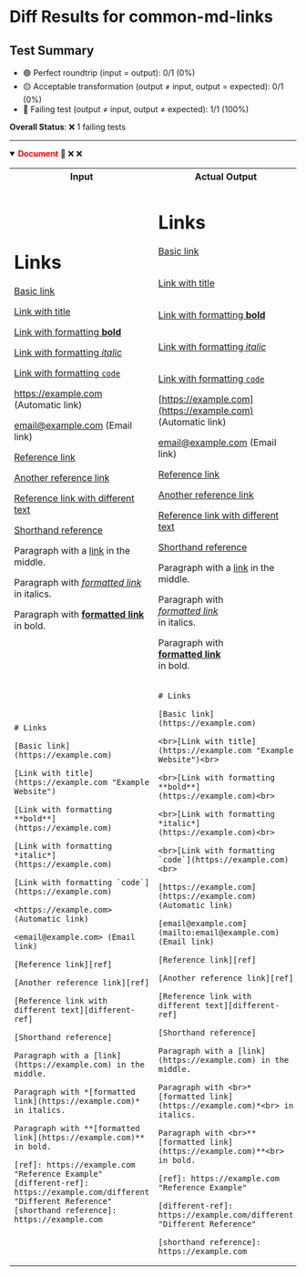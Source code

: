 # Diff Results for common-md-links

## Test Summary

- 🟢 Perfect roundtrip (input = output): 0/1 (0%)
- 🟡 Acceptable transformation (output ≠ input, output = expected): 0/1 (0%)
- 🔴 Failing test (output ≠ input, output ≠ expected): 1/1 (100%)

**Overall Status**: ❌ 1 failing tests

---

<details open>
<summary><span style="color:red; font-weight:bold;">Document</span> 🔴 <span title="Input = Output?">❌</span> <span title="Visual match?">❌</span></summary>

<table>
<tr>
<th style="width: 50%">Input</th>
<th style="width: 50%">Actual Output</th>
</tr>
<tr>
<td>

# Links

[Basic link](https://example.com)

[Link with title](https://example.com "Example Website")

[Link with formatting **bold**](https://example.com)

[Link with formatting *italic*](https://example.com)

[Link with formatting `code`](https://example.com)

<https://example.com> (Automatic link)

<email@example.com> (Email link)

[Reference link][ref]

[Another reference link][ref]

[Reference link with different text][different-ref]

[Shorthand reference]

Paragraph with a [link](https://example.com) in the middle.

Paragraph with *[formatted link](https://example.com)* in italics.

Paragraph with **[formatted link](https://example.com)** in bold.

[ref]: https://example.com "Reference Example"
[different-ref]: https://example.com/different "Different Reference"
[shorthand reference]: https://example.com

</td>
<td>

# Links

[Basic link](https://example.com)

<br>[Link with title](https://example.com "Example Website")<br>

<br>[Link with formatting **bold**](https://example.com)<br>

<br>[Link with formatting *italic*](https://example.com)<br>

<br>[Link with formatting `code`](https://example.com)<br>

[https://example.com](https://example.com) (Automatic link)

[email@example.com](mailto:email@example.com) (Email link)

[Reference link][ref]

[Another reference link][ref]

[Reference link with different text][different-ref]

[Shorthand reference]

Paragraph with a [link](https://example.com) in the middle.

Paragraph with <br>*[formatted link](https://example.com)*<br> in italics.

Paragraph with <br>**[formatted link](https://example.com)**<br> in bold.

[ref]: https://example.com "Reference Example"

[different-ref]: https://example.com/different "Different Reference"

[shorthand reference]: https://example.com

</td>
</tr>
<tr>
<td>

<pre><code># Links

[Basic link](https://example.com)

[Link with title](https://example.com &quot;Example Website&quot;)

[Link with formatting **bold**](https://example.com)

[Link with formatting *italic*](https://example.com)

[Link with formatting `code`](https://example.com)

&lt;https://example.com&gt; (Automatic link)

&lt;email@example.com&gt; (Email link)

[Reference link][ref]

[Another reference link][ref]

[Reference link with different text][different-ref]

[Shorthand reference]

Paragraph with a [link](https://example.com) in the middle.

Paragraph with *[formatted link](https://example.com)* in italics.

Paragraph with **[formatted link](https://example.com)** in bold.

[ref]: https://example.com &quot;Reference Example&quot;
[different-ref]: https://example.com/different &quot;Different Reference&quot;
[shorthand reference]: https://example.com</code></pre>

</td>
<td>

<pre><code># Links

[Basic link](https://example.com)

&lt;br&gt;[Link with title](https://example.com &quot;Example Website&quot;)&lt;br&gt;

&lt;br&gt;[Link with formatting **bold**](https://example.com)&lt;br&gt;

&lt;br&gt;[Link with formatting *italic*](https://example.com)&lt;br&gt;

&lt;br&gt;[Link with formatting `code`](https://example.com)&lt;br&gt;

[https://example.com](https://example.com) (Automatic link)

[email@example.com](mailto:email@example.com) (Email link)

[Reference link][ref]

[Another reference link][ref]

[Reference link with different text][different-ref]

[Shorthand reference]

Paragraph with a [link](https://example.com) in the middle.

Paragraph with &lt;br&gt;*[formatted link](https://example.com)*&lt;br&gt; in italics.

Paragraph with &lt;br&gt;**[formatted link](https://example.com)**&lt;br&gt; in bold.

[ref]: https://example.com &quot;Reference Example&quot;

[different-ref]: https://example.com/different &quot;Different Reference&quot;

[shorthand reference]: https://example.com</code></pre>

</td>
</tr>
</table>

</details>

